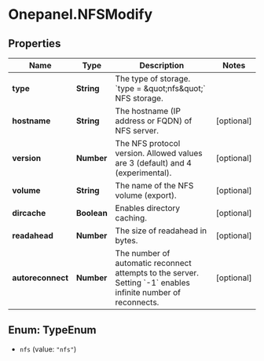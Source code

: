 # Onepanel.NFSModify

## Properties
Name | Type | Description | Notes
------------ | ------------- | ------------- | -------------
**type** | **String** | The type of storage.  &#x60;type &#x3D; \&quot;nfs\&quot;&#x60;    NFS storage.  | 
**hostname** | **String** | The hostname (IP address or FQDN) of NFS server. | [optional] 
**version** | **Number** | The NFS protocol version. Allowed values are 3 (default) and 4 (experimental). | [optional] 
**volume** | **String** | The name of the NFS volume (export). | [optional] 
**dircache** | **Boolean** | Enables directory caching. | [optional] 
**readahead** | **Number** | The size of readahead in bytes. | [optional] 
**autoreconnect** | **Number** | The number of automatic reconnect attempts to the server. Setting &#x60;-1&#x60; enables infinite number of reconnects. | [optional] 


<a name="TypeEnum"></a>
## Enum: TypeEnum


* `nfs` (value: `"nfs"`)




